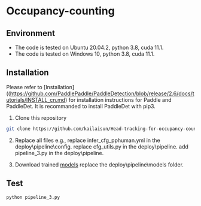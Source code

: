 # Occupancy-counting



## Environment
- The code is tested on Ubuntu 20.04.2, python 3.8, cuda 11.1.
- The code is tested on Windows 10, python 3.8, cuda 11.1.


## Installation

Please refer to [Installation]((https://github.com/PaddlePaddle/PaddleDetection/blob/release/2.6/docs/tutorials/INSTALL_cn.md) for installation instructions for Paddle and PaddleDet. It is recommanded to install PaddleDet with pip3.

 1. Clone this repository
  ```bash
  git clone https://github.com/kailaisun/Head-tracking-for-occupancy-counting
  ```

2. Replace all files
   e.g., replace infer_cfg_pphuman.yml in the deploy\pipeline\config.
   replace cfg_utils.py in the deploy\pipeline.
   add pipeline_3.py in the deploy\pipeline.

3. Download trained  [models](https://cloud.tsinghua.edu.cn/d/c12f31ff76294990b654/)
   replace the deploy\pipeline\models folder.
   

## Test 


```Bash
python pipeline_3.py
```


